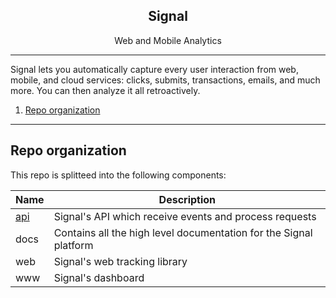 <p align="center">
  <h2 align="center">Signal</h2>
  <p align="center">Web and Mobile Analytics</p>
</p>

---

Signal lets you automatically capture every user interaction from web, mobile, and cloud services: clicks, submits, transactions, emails, and much more. You can then analyze it all retroactively.

1. [Repo organization](#repo-organization)

---


## Repo organization

This repo is splitteed into the following components:

| Name | Description |
| ---- | ----------- |
| [api](tree/master/web) | Signal's API which receive events and process requests |
| docs | Contains all the high level documentation for the Signal platform |
| web | Signal's web tracking library |
| www | Signal's dashboard |
